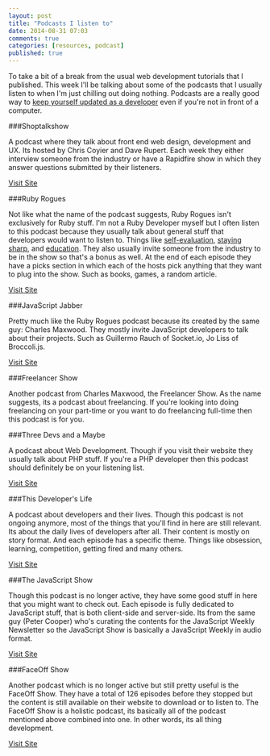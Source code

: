 ```yaml
---
layout: post
title: "Podcasts I listen to"
date: 2014-08-31 07:03
comments: true
categories: [resources, podcast]
published: true
---
```


To take a bit of a break from the usual web development tutorials that I published. This week I'll be talking about some of the podcasts that I usually listen to when I'm just chilling out doing nothing. Podcasts are a really good way to [keep yourself updated as a developer](/blog/2012/08/16/how-to-stay-updated-as-a-developer/) even if you're not in front of a computer. 


###Shoptalkshow

A podcast where they talk about front end web design, development and UX.
Its hosted by Chris Coyier and Dave Rupert. Each week they either interview someone from the industry or have a Rapidfire show in which they answer questions submitted by their listeners. 

[Visit Site](http://shoptalkshow.com/)


###Ruby Rogues

Not like what the name of the podcast suggests, Ruby Rogues isn't exclusively for Ruby stuff. I'm not a Ruby Developer myself but I often listen to this podcast because they usually talk about general stuff that developers would want to listen to. Things like [self-evaluation](http://rubyrogues.com/171-rr-evaluating-yourself/), [staying sharp](http://rubyrogues.com/164-rr-staying-sharp-with-dave-thomas/), and [education](http://rubyrogues.com/163-rr-education-with-coraline-ada-ehmke-and-katrina-owen/). They also usually invite someone from the industry to be in the show so that's a bonus as well. At the end of each episode they have a picks section in which each of the hosts pick anything that they want to plug into the show. Such as books, games, a random article.

[Visit Site](http://rubyrogues.com/)


###JavaScript Jabber

Pretty much like the Ruby Rogues podcast because its created by the same guy: Charles Maxwood. They mostly invite JavaScript developers to talk about their projects. Such as Guillermo Rauch of Socket.io, Jo Liss of Broccoli.js.

[Visit Site](http://javascriptjabber.com/)


###Freelancer Show

Another podcast from Charles Maxwood, the Freelancer Show. As the name suggests, its a podcast about freelancing. If you're looking into doing freelancing on your part-time or you want to do freelancing full-time then this podcast is for you. 


###Three Devs and a Maybe

A podcast about Web Development. Though if you visit their website they usually talk about PHP stuff. If you're a PHP developer then this podcast should definitely be on your listening list.

[Visit Site](http://threedevsandamaybe.com/)


###This Developer's Life

A podcast about developers and their lives. Though this podcast is not ongoing anymore, most of the things that you'll find in here are still relevant. Its about the daily lives of developers after all. Their content is mostly on story format. And each episode has a specific theme. Things like obsession, learning, competition, getting fired and many others.

[Visit Site](http://thisdeveloperslife.com/) 


###The JavaScript Show

Though this podcast is no longer active, they have some good stuff in here that you might want to check out. Each episode is fully dedicated to JavaScript stuff, that is both client-side and server-side. Its from the same guy (Peter Cooper) who's curating the contents for the JavaScript Weekly Newsletter so the JavaScript Show is basically a JavaScript Weekly in audio format.

[Visit Site](http://javascriptshow.com/)


###FaceOff Show

Another podcast which is no longer active but still pretty useful is the FaceOff Show. They have a total of 126 episodes before they stopped but the content is still available on their website to download or to listen to. The FaceOff Show is a holistic podcast, its basically all of the podcast mentioned above combined into one. In other words, its all thing development.

[Visit Site](http://faceoffshow.com/)


